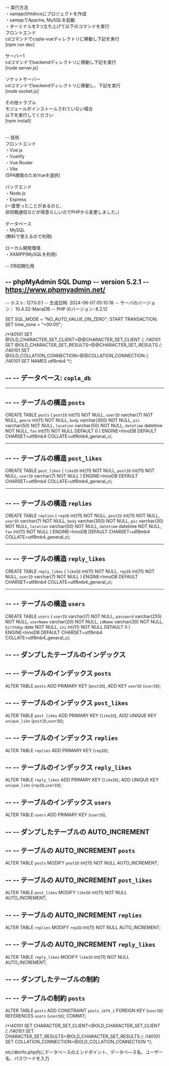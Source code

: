 -- 実行方法 <br>
・xamppのhtdocsにプロジェクトを作成 <br>
・xamppでApache, MySQLを起動 <br>
・ターミナルを3つ立ち上げて以下のコマンドを実行 <br>
フロントエンド <br>
cdコマンドでcopla-vueディレクトリに移動し下記を実行 <br>
[npm run dev] <br>
<br>
サーバー1 <br>
cdコマンドでbackendディレクトリに移動し下記を実行 <br>
[node server.js] <br>
<br>
ソケットサーバー <br>
cdコマンドでbackendディレクトリに移動し、下記を実行 <br>
[node socket.js] <br>
<br>
その他トラブル <br>
モジュールがインストールされていない場合 <br>
以下を実行してください <br>
[npm install] <br>
<br>
<br>
-- 技術<br>
フロントエンド<br>
・Vue.js<br>
・Vuetify<br>
・Vue Router<br>
・Vite<br>
(SPA開発のためVueを選択)<br>
<br>
バックエンド<br>
・Node.js<br>
・Express<br>
(一度使ったことがあるのと、<br>
非同期通信などが得意らしいのでPHPから変更しました。)<br>
<br>
データベース<br>
・MySQL<br>
(無料で使えるので利用)<br>
<br>
ローカル開発環境<br>
・XAMPP(MySQLを利用)<br>
<br>
-- DB初期化用

-- phpMyAdmin SQL Dump
-- version 5.2.1
-- https://www.phpmyadmin.net/
--
-- ホスト: 127.0.0.1
-- 生成日時: 2024-06-07 05:10:18
-- サーバのバージョン： 10.4.32-MariaDB
-- PHP のバージョン: 8.2.12

SET SQL_MODE = "NO_AUTO_VALUE_ON_ZERO";
START TRANSACTION;
SET time_zone = "+00:00";


/*!40101 SET @OLD_CHARACTER_SET_CLIENT=@@CHARACTER_SET_CLIENT */;
/*!40101 SET @OLD_CHARACTER_SET_RESULTS=@@CHARACTER_SET_RESULTS */;
/*!40101 SET @OLD_COLLATION_CONNECTION=@@COLLATION_CONNECTION */;
/*!40101 SET NAMES utf8mb4 */;

--
-- データベース: `copla_db`
--

-- --------------------------------------------------------

--
-- テーブルの構造 `posts`
--

CREATE TABLE `posts` (
  `postID` int(11) NOT NULL,
  `userID` varchar(7) NOT NULL,
  `genre` int(11) NOT NULL,
  `body` varchar(300) NOT NULL,
  `pic` varchar(50) NOT NULL,
  `location` varchar(50) NOT NULL,
  `datetime` datetime NOT NULL,
  `fav` int(11) NOT NULL DEFAULT 0
) ENGINE=InnoDB DEFAULT CHARSET=utf8mb4 COLLATE=utf8mb4_general_ci;

-- --------------------------------------------------------

--
-- テーブルの構造 `post_likes`
--

CREATE TABLE `post_likes` (
  `likeID` int(11) NOT NULL,
  `postID` int(11) NOT NULL,
  `userID` varchar(7) NOT NULL
) ENGINE=InnoDB DEFAULT CHARSET=utf8mb4 COLLATE=utf8mb4_general_ci;

-- --------------------------------------------------------

--
-- テーブルの構造 `replies`
--

CREATE TABLE `replies` (
  `repID` int(11) NOT NULL,
  `postID` int(11) NOT NULL,
  `userID` varchar(7) NOT NULL,
  `body` varchar(300) NOT NULL,
  `pic` varchar(30) NOT NULL,
  `location` varchar(50) NOT NULL,
  `datetime` datetime NOT NULL,
  `fav` int(11) NOT NULL
) ENGINE=InnoDB DEFAULT CHARSET=utf8mb4 COLLATE=utf8mb4_general_ci;

-- --------------------------------------------------------

--
-- テーブルの構造 `reply_likes`
--

CREATE TABLE `reply_likes` (
  `likeID` int(11) NOT NULL,
  `repID` int(11) NOT NULL,
  `userID` varchar(7) NOT NULL
) ENGINE=InnoDB DEFAULT CHARSET=utf8mb4 COLLATE=utf8mb4_general_ci;

-- --------------------------------------------------------

--
-- テーブルの構造 `users`
--

CREATE TABLE `users` (
  `userID` varchar(7) NOT NULL,
  `password` varchar(255) NOT NULL,
  `userName` varchar(20) NOT NULL,
  `idName` varchar(30) NOT NULL,
  `birthday` date NOT NULL,
  `ini` int(11) NOT NULL DEFAULT 0
) ENGINE=InnoDB DEFAULT CHARSET=utf8mb4 COLLATE=utf8mb4_general_ci;

--
-- ダンプしたテーブルのインデックス
--

--
-- テーブルのインデックス `posts`
--
ALTER TABLE `posts`
  ADD PRIMARY KEY (`postID`),
  ADD KEY `userID` (`userID`);

--
-- テーブルのインデックス `post_likes`
--
ALTER TABLE `post_likes`
  ADD PRIMARY KEY (`likeID`),
  ADD UNIQUE KEY `unique_like` (`postID`,`userID`);

--
-- テーブルのインデックス `replies`
--
ALTER TABLE `replies`
  ADD PRIMARY KEY (`repID`);

--
-- テーブルのインデックス `reply_likes`
--
ALTER TABLE `reply_likes`
  ADD PRIMARY KEY (`likeID`),
  ADD UNIQUE KEY `unique_like` (`repID`,`userID`);

--
-- テーブルのインデックス `users`
--
ALTER TABLE `users`
  ADD PRIMARY KEY (`userID`);

--
-- ダンプしたテーブルの AUTO_INCREMENT
--

--
-- テーブルの AUTO_INCREMENT `posts`
--
ALTER TABLE `posts`
  MODIFY `postID` int(11) NOT NULL AUTO_INCREMENT;

--
-- テーブルの AUTO_INCREMENT `post_likes`
--
ALTER TABLE `post_likes`
  MODIFY `likeID` int(11) NOT NULL AUTO_INCREMENT;

--
-- テーブルの AUTO_INCREMENT `replies`
--
ALTER TABLE `replies`
  MODIFY `repID` int(11) NOT NULL AUTO_INCREMENT;

--
-- テーブルの AUTO_INCREMENT `reply_likes`
--
ALTER TABLE `reply_likes`
  MODIFY `likeID` int(11) NOT NULL AUTO_INCREMENT;

--
-- ダンプしたテーブルの制約
--

--
-- テーブルの制約 `posts`
--
ALTER TABLE `posts`
  ADD CONSTRAINT `posts_ibfk_1` FOREIGN KEY (`userID`) REFERENCES `users` (`userID`);
COMMIT;

/*!40101 SET CHARACTER_SET_CLIENT=@OLD_CHARACTER_SET_CLIENT */;
/*!40101 SET CHARACTER_SET_RESULTS=@OLD_CHARACTER_SET_RESULTS */;
/*!40101 SET COLLATION_CONNECTION=@OLD_COLLATION_CONNECTION */;




etc/dbinfo.php内にデータベースのエンドポイント、データべ―ス名、ユーザー名、パスワードを入力
